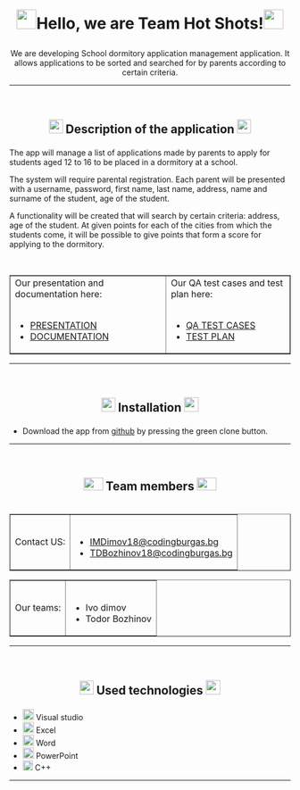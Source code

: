 
# <p align=center><img src="https://e7.pngegg.com/pngimages/666/289/png-clipart-light-mathematics-international-mathematical-union-transparency-and-translucency-math-blue-logo-thumbnail.png" width="35" height="35" />Hello, we are Team Hot Shots!<img src="https://e7.pngegg.com/pngimages/666/289/png-clipart-light-mathematics-international-mathematical-union-transparency-and-translucency-math-blue-logo-thumbnail.png" width="35" height="35" /></p>



<p align=center>We are developing School dormitory application management application. It allows applications to be sorted and searched for by parents according to certain criteria.</p>

---
<br>

## <p align=center><img src="https://i.dlpng.com/static/png/6800398_preview.png" width="25" height="25" />  Description of the application <img src="https://i.dlpng.com/static/png/6800398_preview.png" width="25" height="25" /></p>

The app will manage a list of applications made by parents to apply for students aged 12 to 16 to be placed in a dormitory at a school.

The system will require parental registration. Each parent will be presented with a username, password, first name, last name, address, name and surname of the student, age of the student.

A functionality will be created that will search by certain criteria: address, age of the student. At given points for each of the cities from which the students come, it will be possible to give points that form a score for applying to the dormitory.

<br>

<table border  align="center">
 
 <tr>
    <td>
Our presentation and documentation here: <br><br>
     
- [PRESENTATION](https://codingburgas-my.sharepoint.com/:p:/r/personal/tdbozhinov18_codingburgas_bg/_layouts/15/Doc.aspx?sourcedoc=%7BDA1D612D-EDFD-43F4-95B9-6410FD64D316%7D&file=Presentation13.pptx&wdOrigin=OFFICECOM-WEB.START.REC&ct=1626167129596&action=edit&mobileredirect=true)
- [DOCUMENTATION](https://codingburgas-my.sharepoint.com/:w:/r/personal/tdbozhinov18_codingburgas_bg/_layouts/15/Doc.aspx?sourcedoc=%7B6651F81B-A01B-47B2-8D7F-EA5278A997CD%7D&file=team-hot-shots-main-documentation.docx&action=default&mobileredirect=true&DefaultItemOpen=1&ct=1626172209664&wdOrigin=OFFICECOM-WEB.START.OTHER&cid=42c473ef-0b2b-4830-bdd3-81650bf8150e)
  </td>
  
<td>
Our QA test cases and test plan  here: <br><br>
 
- [QA TEST CASES](https://codingburgas-my.sharepoint.com/:x:/r/personal/tdbozhinov18_codingburgas_bg/_layouts/15/Doc.aspx?sourcedoc=%7BFD5AF361-CB06-4D1C-9AF9-8E94122B620F%7D&file=team-hot-shots-qa-test-cases%201.xlsx&action=edit&mobileredirect=true&wdNewAndOpenCt=1626172678654&ct=1626172678654&wdPreviousSession=f6c44328-c30a-4f06-b353-ad7a90c1cf35&wdOrigin=OFFICECOM-WEB.START.UPLOAD)
- [TEST PLAN](https://codingburgas-my.sharepoint.com/:w:/r/personal/tdbozhinov18_codingburgas_bg/_layouts/15/Doc.aspx?sourcedoc=%7B4334F293-FF5D-43CF-98A2-B2B306955A98%7D&file=team-hot-shots-qa-test-plan%201.docx&action=edit&mobileredirect=true&wdNewAndOpenCt=1626172710885&ct=1626172710885&wdPreviousSession=e76120f1-5c01-49a2-9dd6-7a5351d9d285&wdOrigin=OFFICECOM-WEB.START.UPLOAD)
  </td>
 </tr>
 </table>
 
---
<br>

## <p align=center><img src="https://icon-library.com/images/download-icon-transparent-background/download-icon-transparent-background-9.jpg" width="25" height="25" /> Installation <img src="https://icon-library.com/images/download-icon-transparent-background/download-icon-transparent-background-9.jpg" width="26" height="26" /></p>

 - Download the app from [github](https://github.com/IMDimov18/hostel_project) by pressing the green clone button.

---
<br>

## <p align=center><img src = "https://www.pinclipart.com/picdir/middle/14-148399_employee-self-serve-portal-transparent-team-icon-png.png" width="35" height="23" /> Team members <img src = "https://www.pinclipart.com/picdir/middle/14-148399_employee-self-serve-portal-transparent-team-icon-png.png" width="35" height="23" /></p>

<table border align="right">
 <tr>
  <td>
  Contact US:
  </td>
   <td>
     <br>
    
- IMDimov18@codingburgas.bg
- TDBozhinov18@codingburgas.bg 
  </td>
 </tr>
 </table>
 
 <table border align="">
 <tr>
  <td>
  Our teams:
  </td>
  
   <td>
     <br>
    
- Ivo dimov
- Todor Bozhinov 
  </td>
 </tr>

 </table>
 
---
<br>

## <p align=center><img src="https://www.pinclipart.com/picdir/middle/327-3277775_service-catalog-academic-technologies-transparent-background-e-waste.png" width="25" height="25" /> Used technologies <img src="https://www.pinclipart.com/picdir/middle/327-3277775_service-catalog-academic-technologies-transparent-background-e-waste.png" width="26" height="26" /></p>
- <img src="https://media.discordapp.net/attachments/815253581149896790/818134527842582578/Visual_Studio_Icon_2019.svg.png?width=541&height=541" width="20"> Visual studio
- <img src="https://media.discordapp.net/attachments/815253581149896790/818134368848969728/1043px-Microsoft_Excel_2013_logo.svg_.png?width=551&height=541" width="20"> Excel
-  <img src="https://media.discordapp.net/attachments/815253581149896790/818133539903111188/Microsoft_Word_logo.png" width="20"> Word
- <img src="https://media.discordapp.net/attachments/815253581149896790/818136011359518780/kisspng-microsoft-powerpoint-computer-software-microsoft-o-5b3b3927c75c49.3318087715306079118166-rem.png" width="20"> PowerPoint
- <img src="https://upload.wikimedia.org/wikipedia/commons/thumb/1/18/ISO_C%2B%2B_Logo.svg/1200px-ISO_C%2B%2B_Logo.svg.png" width="18"> C++
***
